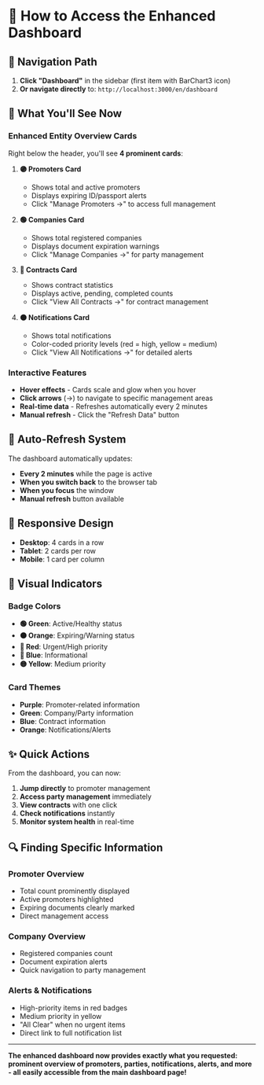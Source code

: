 # 🚀 How to Access the Enhanced Dashboard

## 📍 **Navigation Path**

1. **Click "Dashboard"** in the sidebar (first item with BarChart3 icon)
2. **Or navigate directly** to: `http://localhost:3000/en/dashboard`

## 🎯 **What You'll See Now**

### **Enhanced Entity Overview Cards**
Right below the header, you'll see **4 prominent cards**:

1. **🟣 Promoters Card**
   - Shows total and active promoters
   - Displays expiring ID/passport alerts
   - Click "Manage Promoters →" to access full management

2. **🟢 Companies Card**
   - Shows total registered companies
   - Displays document expiration warnings
   - Click "Manage Companies →" for party management

3. **🔵 Contracts Card**
   - Shows contract statistics
   - Displays active, pending, completed counts
   - Click "View All Contracts →" for contract management

4. **🟠 Notifications Card**
   - Shows total notifications
   - Color-coded priority levels (red = high, yellow = medium)
   - Click "View All Notifications →" for detailed alerts

### **Interactive Features**
- **Hover effects** - Cards scale and glow when you hover
- **Click arrows** (→) to navigate to specific management areas
- **Real-time data** - Refreshes automatically every 2 minutes
- **Manual refresh** - Click the "Refresh Data" button

## 🔄 **Auto-Refresh System**

The dashboard automatically updates:
- **Every 2 minutes** while the page is active
- **When you switch back** to the browser tab
- **When you focus** the window
- **Manual refresh** button available

## 📱 **Responsive Design**

- **Desktop**: 4 cards in a row
- **Tablet**: 2 cards per row
- **Mobile**: 1 card per column

## 🎨 **Visual Indicators**

### **Badge Colors**
- **🟢 Green**: Active/Healthy status
- **🟠 Orange**: Expiring/Warning status  
- **🔴 Red**: Urgent/High priority
- **🔵 Blue**: Informational
- **🟡 Yellow**: Medium priority

### **Card Themes**
- **Purple**: Promoter-related information
- **Green**: Company/Party information
- **Blue**: Contract information
- **Orange**: Notifications/Alerts

## ✨ **Quick Actions**

From the dashboard, you can now:
1. **Jump directly** to promoter management
2. **Access party management** immediately
3. **View contracts** with one click
4. **Check notifications** instantly
5. **Monitor system health** in real-time

## 🔍 **Finding Specific Information**

### **Promoter Overview**
- Total count prominently displayed
- Active promoters highlighted
- Expiring documents clearly marked
- Direct management access

### **Company Overview**
- Registered companies count
- Document expiration alerts
- Quick navigation to party management

### **Alerts & Notifications**
- High-priority items in red badges
- Medium priority in yellow
- "All Clear" when no urgent items
- Direct link to full notification list

---

**The enhanced dashboard now provides exactly what you requested: prominent overview of promoters, parties, notifications, alerts, and more - all easily accessible from the main dashboard page!**

